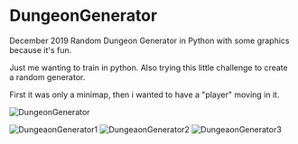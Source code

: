 # DungeonGenerator
December 2019
Random Dungeon Generator in Python with some graphics because it's fun.

Just me wanting to train in python.
Also trying this little challenge to create a random generator.

First it was only a minimap, then i wanted to have a "player" moving in it.

![DungeonGenerator](https://user-images.githubusercontent.com/50399995/112838218-20d49500-909d-11eb-87da-0fad788ad808.gif)

![DungeaonGenerator1](https://user-images.githubusercontent.com/50399995/112838251-27fba300-909d-11eb-8444-44d462bd8b9a.png)
![DungeaonGenerator2](https://user-images.githubusercontent.com/50399995/112838260-292cd000-909d-11eb-8a34-40b9f31dd4bf.png)
![DungeaonGenerator3](https://user-images.githubusercontent.com/50399995/112838263-2a5dfd00-909d-11eb-880f-ff1b1a1d8672.png)
